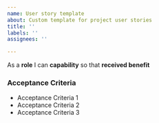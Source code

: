 ```yaml
---
name: User story template
about: Custom template for project user stories
title: ''
labels: ''
assignees: ''

---
```


As a **role** I can **capability** so that **received benefit**

### Acceptance Criteria

- Acceptance Criteria 1
- Acceptance Criteria 2
- Acceptance Criteria 3
